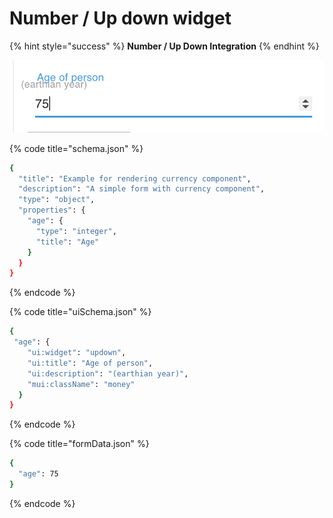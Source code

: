 # Number / Up down widget

{% hint style="success" %}
**Number / Up Down Integration**
{% endhint %}

![](../.gitbook/assets/image%20%2810%29.png)

{% code title="schema.json" %}
```bash
{
  "title": "Example for rendering currency component",
  "description": "A simple form with currency component",
  "type": "object",
  "properties": {
    "age": {
      "type": "integer",
      "title": "Age"
    }
  }
}
```
{% endcode %}

{% code title="uiSchema.json" %}
```bash
{
 "age": {
    "ui:widget": "updown",
    "ui:title": "Age of person",
    "ui:description": "(earthian year)",
    "mui:className": "money"
  }
}
```
{% endcode %}

{% code title="formData.json" %}
```bash
{
  "age": 75
}
```
{% endcode %}

